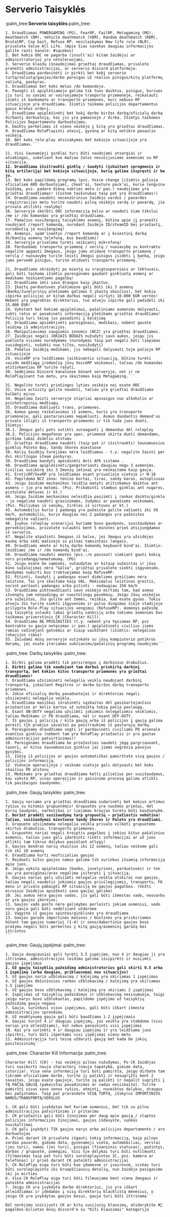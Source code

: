 # Serverio Taisyklės

:palm\_tree:**Serverio taisyklės**:palm\_tree:

````1.
1. Draudžiamas POWERGAMING (PG), FearRP, FailRP, Metagaming (MG), Deathmatch (DM), Vehicle deathmatch (VDM), Random deathmatch (RDM), BrutalRP, Cop bait, Refuse RP. nesilaikymas New life rule (NLR), privalote Value All Life. (Apie šias savokas daugiau informacijos galite rasti kanale: #sąvokos)
2. Bet kokia OOC ne pagarba (insult'ai) kitam žaidėjui ar administratoriui yra netoleruojami. 
3. Serverio klaidų išnaudojimas griežtai draudžiamas, privalote pranešti administracijai, ar serverio discord platformoje.
4. Draudžiama pardavinėti ir pirkti bet kokį serverio turtą/valiutą/gaujas/darbo pareigas už realius pinigus/kitų platformų valiutą, paskyras.
5. Draudžiamas bet koks melas /do komandoje. 
6. Pavogti iš apiplėšiamojo galima tik tuos daiktus, pinigus, kuriuos jis turi su savimi ar vairuojamoje tranporto priemonėje, reikalauti išimti iš bankomato ar transporto priemonės, kuri nebuvo RP situacijoje yra draudžiama. Išimtis taikoma policijos departamentui gavus kratos orderį.
7. Draudžiama apiplėšinėti bet kokį darbo biržos darbą/oficialų darbą dirbantį darbuotoją, kai jis yra pamainoje / dirba. Išimtys taikomos Policijos Departamento darbuotojams.
8. Daiktų perkėlimas iš vieno veikėjo į kitą yra griežtai draudžiamas. 
9. Draudžiama RolePlayinti ateivį, gyvūną ar kitą netikro pasaulio veikėją. 
10. Bet koks role-play atsisakymas bet kokioje situacijoje yra draudžiamas.```
````

<pre class="language-11."><code class="lang-11.">11. Visi šaunamieji ginklai turi būti naudojami atsargiai ir atsakingai, sukeliant kuo mažiau žalos nesusijusiems asmenims su RP situacija.
<strong>12. Draudžiama išsitraukti ginklą / šaudyti (įskaitant sprogmenis ir kitą artileriją) bet kokioje situacijoje, kurią galima išspręsti ir be jo. 
</strong>13. Bet koks papildomų programų (pvz. Voice change [išimtis galioja oficialiem ARO darbuotojam], cheat'ai, texture pack’ai, kurie lengvina žaidimą, pvz. padaro dieną nakties metu ir pan.) naudojimas yra griežtai draudžiamas! (Custom taikinukas taip pat yra draudžiamas!) 
14. Draudžiama naudoti necenzūrinius žaidėjo vardus / pavardes (registracijos metu turite naudoti pilną veikėjo vardą ir pavardę, jie privalo atitikti realybę)
16. Serveryje skelbti OOC informaciją balsu ar naudoti šiam tikslui /me ir /do komandas yra griežtai draudžiama.
17. Pamačius nusižengusį taisyklėms asmenį, būtina apie jį pranešti naudojant /report komandą, nurodant žaidėjo ID/steamID bei priežastį, nurodančią jo nusižengimą! 
18. Asmenys, spam‘inantys /report komandą ar į kviestinį darbą dirbančių asmenų telefoną, bus baudžiami! 
19. Serveryje privaloma turėti veikiantį mikrofoną! 
20. Parduodami transporto priemonę / verslą / nuosavybę su kontraktu negalite apgauti žmogaus, jeigu jums atidavė transporto priemonę / verslą / nuosavybę turite leisti žmogui pinigus įsidėti į banką, jeigu jums pervedė pinigus, turite atiduoti transporto priemonę.```
</code></pre>

````21.
21. Draudžiama skraidyti po miestą su sraigtasparniais ar lėktuvais, gali būti taikoma išimtis pareigūnams gaudant ginkluotą asmenį ar medikams teikiantiems pagalbą!
22. Draudžiama imti savo draugus kaip įkaitus. 
23. Įkaitų parduotuvės plėšimuose gali būti iki 3 asmenų (Banko/Juvelyrinių plėšimams galimas 5 įkaitų skaičius), bet kokia išpirka policijai ar kitam darbui negali viršyti 10.000 EUR vertės! Nebent yra pagrobtas direktorius, tuo atveju išpirka gali padidėti iki 15.000 EUR!
24. Vykstant bet kokiam apiplėšimui, pašaliniams asmenims dalyvauti, sukti ratus ar pasakinėti informaciją plėšikams griežtai draudžiama! Policija turi teisę jus pasodinti į kalėjimą 
25. Draudžiama apsimetinėti pareigūnais, medikais, nebent gavote leidimą iš administracijos. 
26. Manipuliavimas saugiomis zonomis (NCZ) yra griežtai draudžiamas. 
27. Žaidėjas negali JOKIAIS BŪDAIS nužudyti savo aukos, jeigu jis paklūsta visiems nurodymams (nurodymai taip pat negali būti liepimas susideginti, nušokti nuo tilto, nusižudyti) 
28. Pakėlus žaidėją medikams, jis nebegali dalyvauti toje pačioje RP situacijoje 
29. VoiceRP yra leidžiamas (aiškinantis situaciją, būtina turėti vaizdo medžiagą įrodančią jūsų VoiceRP veiksmus), tačiau /do komandas atitinkančias RP turite rašyti. 
30. Sėdėjimas Discord kanaluose būnant serveryje, net ir ne RolePlayinant tuo metu, yra skaitomas kaip Metagaming.```
````

````31.
31. Negalite turėti priešingos lyties veikėjo nei esate OOC 
32. Voice activity galite naudoti, tačiau yra griežtai draudžiama kalbėti mirus
34. Negalima žaisti serveryje stipriai apsvaigus nuo alkoholio ar psichotropinių medžiagų. 
35. Draudžiama dubliuoti trans. priemones. 
36. Asmuo gavęs reikalavimus iš asmens, kuris yra transporto priemonėje, gali pastariesiems nepaklusti. Asmuo duodantis demand'us privalo išlipti iš transporto priemonės ir tik tada juos duoti. Išimtys: 
36.1. Žmogus gali pats sutikti sureaguoti į demandus dėl roleplay 
36.2. Policijos megafonas yra spec. priemonė skirta duoti demandams, girdima labai dideliu atstumu 
37. Griežtai draudžiama naudoti (taip pat ir išsitraukti) šaunamuosius ginklus Paleto Bay, Sandy Shores miestuose
38. Kelių žaidėjų turėjimas nėra leidžiamas - t.y. negalite žaisti per dvi skirtingas steam paskyras. 
39. Draudžiama bandyti apeidinėti Anti AFK sistema .
40. Draudžiama apiplėšinėti/gangsteriauti daugiau negu 3 asmenims. Civiliai susibūrę iki 3 žmonių imtinai yra neskaitoma kaip gauja.
41. EroticRP/SexRP yra leidžiamas esant privačioje vietoje ir N-18
42. Papildoma NCZ zona: teniso kortai, tiras, sandy baras, autopliusas
43. Jeigu žaidimo mechanikos leidžia matyti atitinkamus daiktus ant asmens – jie yra matomi. (Pvz. Prikabinti stambus ginklai ant nugaros, pistoleto dėtuves ir kt.)
44. Jeigu žaidimo mechanikos neleidžia pasiimti į rankas daikto/ginklo – jo negalima naudoti grasinimams, žudymui ar panašiems veiksmams. (Pvz. Peiliukas iš senukų, žirkles iš virtuves ar kt.)
45. Automobilis kurio 1 padangą yra pažeista galite važiuoti iki 50 km/h, automobilis, kurio daugiau nei 2 padangos yra pažeistos nebegalite važiuoti.
46. Įvykus roleplay scenarijui kuriame buvo gaudynės, susišaudymas ar persekiojimas, privalote sulaukti bent 5 minutes prieš atsijungdamas iš serverio.
47. Negalite atpažinti žmogaus iš balso, jei žmogus yra užsidėjęs kaukę arba sėdi mašinoje su pilnai tamsintais langais.
49. Draudžiami emote ar kitų darbo komandų keyboard bind'ai. Išimtis: leidžiami /me ir /do komandų bind'ai.
50. Draudžiama naudoti emotes (pvz.:/e passout) siekiant gauti kokią nors priedangą/nematomumą. (PG)
51. Jeigu esate be sąmonės, sušaudytas ar kitaip sužeistas ir jūsų kūno sužalojimai nėra "Galva", griežtai privalote siekti išgyvenimo. Bandymas numirti bus traktuojamas kaip RefuseRP.
52. Pitinti, šaudyti į padangas esant dideliems greičiams nėra leistina. Tai yra skaitoma kaip VAL. Maksimalus leistinas greitis, norint peršauti padangas arba pitinti - nedaugiau 150 km/h
53. Draudžiama piktnaudžiauti savo veikėjo mirtimi tam, kad asmuo išvengtų jam nenaudingų ar nuostolingų pasekmių. Jeigu Jūsų veikėjas yra sužeistas, Jūs gulite ant žemės, reiškia, kad esate gyvas. Tokiu atveju Jūs turite siekti išgyvenimo ir pulso dingimas šioje stadijoje prilygsta Role-Play situacijos vengimui (RefuseRP). Asmenys pažeidę šią taisyklę sulauks labai griežtų sankcijų arba tokiems asmenims bus taikomas priverstinis CK (Character Kill).
54. Draudžiama BE PRIEŽASTIES (t.y. nebent yra tęsiamas RP, pvz kontrakto su gauja netęsimas ir pan.) apiplėšinėti civilius jiems ramiai važinėjant gatvėmis ar šiaip vaikštant (išimtis: nelegalios lokacijos ribos)
55. Žaisdami mūsų serveryje sutinkate su jūsų kompiuterio patikros darymų, jei esate įtariamas sukčiavimu/pašalinių programų naudojimu```
````

:palm\_tree: Darbų taisyklės :palm\_tree:&#x20;

<pre class="language-1."><code class="lang-1.">1. Dirbti galima pradėti tik persirengus į darbinius drabužius. 
<strong>2. Dirbti galima tik naudojant tam darbui priskirtą darbinį transportą, bet kokios kitos transporto priemonės yra griežtai draudžiamos!
</strong>3. Draudžiama užsiiminėti nelegalia veikla naudojant darbinį transportą, įskaitant Regitros ir darbo biržos darbų transporto priemones. 
4. Jokie oficialių darbų pavaduotojai ir direktoriai negali užsiiminėti nelegalia veikla.
5. Draudžiama masiškai išrašinėti sąskaitas dėl pasikartojančios priežasties ar kelis kartus už suteiktą tokią pačia paslaugą. 
6. Esant ON-DUTY negalima užsiimti jokiomis nelegaliomis veiklomis, tačiau Medikams ir PD draudžiama, net ir esant OFF-DUTY.
7. Iš gaujos į policiją / kita gaują arba iš policijos į gaują galima pereiti tik praėjus savaitei po pasitraukimo iš pastarųjų darbų. 
8. Pareigūnams draudžiama vogti ir pardavinėti civiliams PD arsenale esančius ginklus (nebent tam yra RolePlay priežastis ir yra gautas administracijos patvirtinimas)!
10. Pareigūnams draudžiama be priežasties naudoti jėgą pargriaunant, tazerį, ar kitus šaunamuosius ginklus jai jiems negresia pavojus gyvybei. 
11. Išėję iš policijos ar gaujos automatiškai pamirštate visą gaujos / policijos informaciją.
12. Vienoje operacijoje / veiksmo vietoje gali dalyvauti bet koks skaičius PD atstovų
13. Medikams yra griežtai draudžiama kelti piliečius per susišaudymus, kai vyksta RP, visas operacijas ir gaivinimo procesą galima atlikti tik pasibaigus šaudynėms.```
</code></pre>

:palm\_tree: Gaujų taisyklės :palm\_tree:&#x20;

<pre class="language-1."><code class="lang-1.">1. Gaujų nariams yra griežtai draudžiama sudarinėti bet kokius artimus ryšius su kitomis grupuotėmis! Grupuotės yra nuožmūs priešai, dėl kurių šaudynės, narkotikai ir liejamas kraujas turėtu būti kasdienybė. 
<strong>2. Norint pradėti susišaudymą tarp grupuočių – priežiestis nebūtina! Tačiau, susišaudymai miestuose Sandy Shores ir Paleto yra draudžiami. 
</strong>3. Grupuote užsiimdama nelegalia veikla privalo vilkėti grupuotėms skirtus drabužius, transporto priemones.
4. Grupuotės nariai negali kreiptis pagalbos į jokius kitus pašalinius asmenis, tačiau juos gali įdarbinti rinkti informacijai ar už juos atlikti tam tikrus dalykus pasiūlant atlygį! 
5. Gaujos bendras narių skaičius iki 12 asmenų, tačiau veiksme gali tik iki 10 asmenų
6. Draudžiama kurti neoficialias gaujas 
7. Reiduoti kitos gaujos namus galima tik surinkus išsamią informaciją apie juos.
8. Jeigu vyksta apiplėšimas (banko, juvelyrinės, parduotuvės) ir ten jau yra pareigūnai/aras negalima įsiterpti į situaciją.
9. Gaujos nariai gali užsiimti nelegalia veikla atskirai nuo gaujos, tačiau negali naudotis jokiomis gaujos privilegijomis, transportu, F6 menu ir privalo pabaigti RP situaciją be gaujos pagalbos. (Vežti mirusius žaidejus apieškoti savo gaujai galima) 
10. Jei asmuo nėra gaujos vadas, jis gali būti išmestas vado, nesvarbu ar yra gaujos įkūrėjas; 
11. Gaujos vado posto nėra galimybės perleisti jokiam asmeniui, vado noru gauja gali būti nedelsiant uždaroma
12. Vagystė iš gaujos spintos/ginklinės yra draudžiama
13. Gaujos garažo importinės mašinos / būstinės yra priskiriamos būtent tam gaujos numeriui (1-4) ir seno/dabartinio gaujos boso prašymu negali būti perkeltos į kitą gaują/asmeninį garažą bei ištrintos
```
</code></pre>

:palm\_tree: Gaujų įspėjimai :palm\_tree:&#x20;

<pre class="language-1."><code class="lang-1.">1. Gauja daugiausiai gali turėti 3.5 įspėjimo, nuo 4 ir daugiau ji yra ištrinama, administracijos leidimu galima išsipirkti ir nusiimti gaujos įspėjimus
<strong>2. Už gaujų taisyklių pažeidimą administratorius gali skirti 0.5 arba 1 įspėjimą (arba daugiau, priklausomai nuo situacijos)
</strong>3. Už gaujos nario užblokavimą / kalėjimą yra skiriamas 1 įspėjimas
4. Už gaujos dešiniosios rankos užblokavimą / kalėjimą yra skiriamas 1.5 įspėjimo
5. Už gaujos boso užblokavimą / kalėjimą yra skiriami 2 įspėjimai
6. Įspėjimai už taisyklių pažeidimus ir užblokavimą nesisumuoja, taigi jeigu narys buvo užblokuotas, papildomo įspėjimo už taisyklių pažeidimą gauja negaus
7. Gauja, surinkusi visus įspėjimus, gali būti iškart išmesta administracijos sprendimu
8. Už neaktyvumą gauja gali būti baudžiama 1-2 įspėjimais
9. Gaujai turint 4 ir daugiau įspėjimų, jos veikla yra stabdoma (visi nariai yra atleidžiami), kol nebus panaikinti visi įspėjimai
10. Kai yra surinkti 4 ir daugiau įspėjimų ir yra leidžiama juos išpirkti, turi būti išperkami visi įspėjimai vienu metu
11. Administracija turi teisę uždaryti gaują bet kada be jokių pasiteisinimų```
</code></pre>

:palm\_tree: Character Kill Informacija :palm\_tree:&#x20;

````Character
Character Kill (CK) - tai veikėjo pilnas nužudymas. Po CK žaidėjas turi susikurti nauja characterį (nauja tapatybė, gimimo data, istorija). Visa sena informacija turi būti pamiršta, jeigu dirbate tam tikrame oficialiame darbe, turite jį palikti ir nesugrįžti bent 2 savaites, jeigu esate gaujoje, turite ją palikti ir negalit sugrįžti į TĄ PAČIĄ GAUJĄ (pakeistas pavadinimas ar vadas nesiskaito). Turite pamiršti visus savo senus ryšius, atmintį, nuveiktus dalykus, draugus bei pažįstamus. Taip pat prarandate VISĄ TURTĄ, išskyrus IMPORTINIUS NAMUS/TRANSPORTĄ/VERSLUS

1. CK gali būti įvykdytas bet kuriam asmeniui, bet tik su pilnu administracijos patvirtinimu ir pritarimu
2. CK priežastis gali būti žinojimas per daug apie gaują / slaptos policijos informacijos žinojimas, gaujos išdavyste, sunkūs nusikaltimai
3. CK gali įvykdyti TIK gaujos narys arba policijos departamento / aro darbuotojas
4. Prieš darant CK privalote išgauti tokią informaciją, kaip pilnas vardas pavardė, gimimo data, gyvenamoji vieta, automobiliai, verslai (jei turi), namai (jei turi), pinigai (finansinis statusas), pažintys, darbas / grupuotė, pomėgiai. Visi šie dalykai turi būti nufilmuoti (filmavimas taip pat turi būti suroleplayintas IC, pvz. kamera ar telefonas) ir prieš darant CK pateikti administracijai
5. CK RolePlay eiga turi būti kuo įdomesnė ir įvairesnė, viskas turi būti suroleplayinta iki kruopščiausių detalių, nuo žaidėjo pasigavimo iki jo mirties
6. Visa CK RolePlay eiga turi būti filmuojama bent vieno žmogaus ir pateikta administracijai
7. Jeigu CK yra įvykdyta darbo direktoriui, jis yra iškart atleidžiamas ir įdedamas į visų direktorių blacklistą mėnesiui, o jeigu CK yra įvykdytas gaujos bosui, gauja turi būti ištrinama```

Dėl norėjimo inicijuoti CK ar kitų susijusių klausimų, atidarykite #🎫pagalbos-bilietas mūsų discord'e su "Kiti klausimai" kategorija
````
